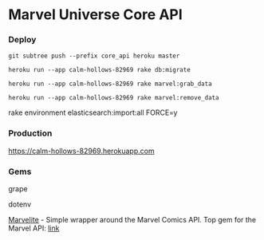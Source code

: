 # Marvel Universe Core API

### Deploy
`git subtree push --prefix core_api heroku master`

`heroku run --app calm-hollows-82969 rake db:migrate`

`heroku run --app calm-hollows-82969 rake marvel:grab_data`

`heroku run --app calm-hollows-82969 rake marvel:remove_data`

rake environment elasticsearch:import:all FORCE=y

### Production
https://calm-hollows-82969.herokuapp.com

### Gems

grape

dotenv

[Marvelite](https://rubygems.org/gems/marvelite) - Simple wrapper around the Marvel Comics API. Top gem for the Marvel API: [link](https://www.ruby-toolbox.com/search?utf8=%E2%9C%93&q=marvel) 
